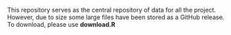 This repository serves as the central repository of data for all the project. However, due to size some large files have been stored as a GitHub release. To download, please use **download.R**
